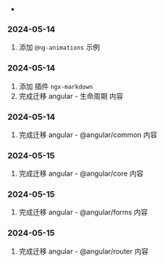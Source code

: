 -

### 2024-05-14
1. 添加 `@ng-animations` 示例

### 2024-05-14
1. 添加 插件 `ngx-markdown`
2. 完成迁移 angular - 生命周期 内容

### 2024-05-14
1. 完成迁移 angular - @angular/common 内容

### 2024-05-15
1. 完成迁移 angular - @angular/core 内容

### 2024-05-15
1. 完成迁移 angular - @angular/forms 内容

### 2024-05-15
1. 完成迁移 angular - @angular/router 内容